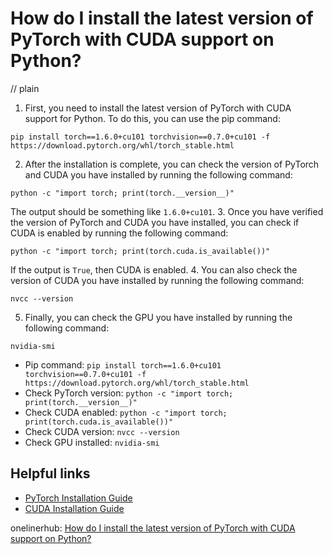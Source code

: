 # How do I install the latest version of PyTorch with CUDA support on Python?
// plain

1. First, you need to install the latest version of PyTorch with CUDA support for Python. To do this, you can use the pip command:
```
pip install torch==1.6.0+cu101 torchvision==0.7.0+cu101 -f https://download.pytorch.org/whl/torch_stable.html
```
2. After the installation is complete, you can check the version of PyTorch and CUDA you have installed by running the following command:
```
python -c "import torch; print(torch.__version__)"
```
The output should be something like `1.6.0+cu101`.
3. Once you have verified the version of PyTorch and CUDA you have installed, you can check if CUDA is enabled by running the following command:
```
python -c "import torch; print(torch.cuda.is_available())"
```
If the output is `True`, then CUDA is enabled.
4. You can also check the version of CUDA you have installed by running the following command:
```
nvcc --version
```
5. Finally, you can check the GPU you have installed by running the following command:
```
nvidia-smi
```

- Pip command: `pip install torch==1.6.0+cu101 torchvision==0.7.0+cu101 -f https://download.pytorch.org/whl/torch_stable.html`
- Check PyTorch version: `python -c "import torch; print(torch.__version__)"`
- Check CUDA enabled: `python -c "import torch; print(torch.cuda.is_available())"`
- Check CUDA version: `nvcc --version`
- Check GPU installed: `nvidia-smi`

## Helpful links
- [PyTorch Installation Guide](https://pytorch.org/get-started/locally/)
- [CUDA Installation Guide](https://docs.nvidia.com/cuda/cuda-installation-guide-linux/index.html)

onelinerhub: [How do I install the latest version of PyTorch with CUDA support on Python?](https://onelinerhub.com/python-pytorch/how-do-i-install-the-latest-version-of-pytorch-with-cuda-support-on-python)